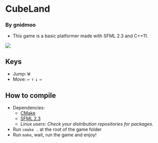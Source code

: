 # CubeLand

### By gnidmoo

- This game is a basic platformer made with SFML 2.3 and C++11.

![](http://img15.hostingpics.net/pics/204766screenshot20150814163849.png)

## Keys

- Jump: <kbd>W</kbd>
- Move: <kbd>&larr;</kbd> <kbd>&uarr;</kbd> <kbd>&darr;</kbd> <kbd>&rarr;</kbd>

## How to compile

- Dependencies:
    - [CMake](http://www.cmake.org/download/)
    - [SFML 2.3](http://www.sfml-dev.org/download/sfml/2.3.1/)
	- _Linux users: Check your distribution repositories for packages._
- Run `cmake .` at the root of the game folder
- Run `make`, wait, run the game and enjoy!

